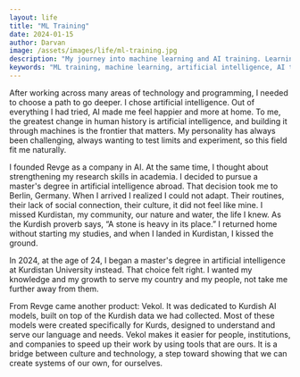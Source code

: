 ```yaml
---
layout: life
title: "ML Training"
date: 2024-01-15
author: Darvan
image: /assets/images/life/ml-training.jpg
description: "My journey into machine learning and AI training. Learning the fundamentals of artificial intelligence and understanding how machines learn from data."
keywords: "ML training, machine learning, artificial intelligence, AI training, machine learning fundamentals, AI learning, data training, machine intelligence, AI development, learning algorithms, artificial intelligence journey, ML fundamentals"
---
```


After working across many areas of technology and programming, I needed to choose a path to go deeper. I chose artificial intelligence. Out of everything I had tried, AI made me feel happier and more at home. To me, the greatest change in human history is artificial intelligence, and building it through machines is the frontier that matters. My personality has always been challenging, always wanting to test limits and experiment, so this field fit me naturally.

I founded Revge as a company in AI. At the same time, I thought about strengthening my research skills in academia. I decided to pursue a master's degree in artificial intelligence abroad. That decision took me to Berlin, Germany. When I arrived I realized I could not adapt. Their routines, their lack of social connection, their culture, it did not feel like mine. I missed Kurdistan, my community, our nature and water, the life I knew. As the Kurdish proverb says, “A stone is heavy in its place.” I returned home without starting my studies, and when I landed in Kurdistan, I kissed the ground.

In 2024, at the age of 24, I began a master's degree in artificial intelligence at Kurdistan University instead. That choice felt right. I wanted my knowledge and my growth to serve my country and my people, not take me further away from them.

From Revge came another product: Vekol. It was dedicated to Kurdish AI models, built on top of the Kurdish data we had collected. Most of these models were created specifically for Kurds, designed to understand and serve our language and needs. Vekol makes it easier for people, institutions, and companies to speed up their work by using tools that are ours. It is a bridge between culture and technology, a step toward showing that we can create systems of our own, for ourselves.